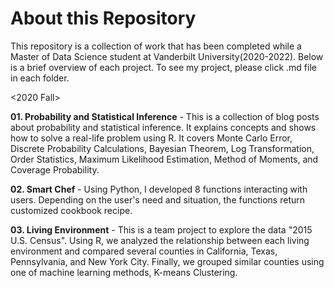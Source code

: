 # About this Repository
This repository is a collection of work that has been completed while a Master of Data Science student at Vanderbilt University(2020-2022). Below is a brief overview of each project. To see my project, please click .md file in each folder.

<2020 Fall>

**01. Probability and Statistical Inference** - This is a collection of blog posts about probability and statistical inference. It explains concepts and shows how to solve a real-life problem using R. It covers Monte Carlo Error, Discrete Probability Calculations, Bayesian Theorem, Log Transformation, Order Statistics, Maximum Likelihood Estimation, Method of Moments, and Coverage Probability.

**02. Smart Chef** - Using Python, I developed 8 functions interacting with users. Depending on the user's need and situation, the functions return customized cookbook recipe.

**03. Living Environment** - This is a team project to explore the data "2015 U.S. Census". Using R, we analyzed the relationship between each living environment and compared several counties in California, Texas, Pennsylvania, and New York City. Finally, we grouped similar counties using one of machine learning methods, K-means Clustering.
